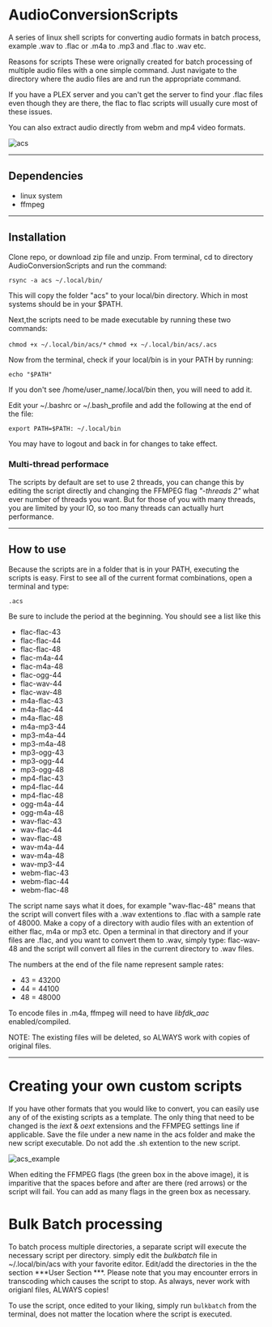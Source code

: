 # AudioConversionScripts
 A series of linux shell scripts for converting audio formats in batch process,
 example .wav to .flac   or .m4a to .mp3 and .flac to .wav etc.

Reasons for scripts
 These were orignally created for batch processing of multiple audio files with a one simple command. Just navigate to the directory where the audio files are and run the appropriate command.

 If you have a PLEX server and you can't get the server to find your .flac files even
 though they are there, the flac to flac scripts will usually cure most of these issues.
 
 You can also extract audio directly from webm and mp4 video formats.

![acs](https://user-images.githubusercontent.com/69424808/134647094-35839985-142f-4b45-b255-190c8b0b0fa9.gif)

----------------------

## Dependencies
 * linux system
 * ffmpeg

---------------------

## Installation
 Clone repo, or download zip file and unzip. From terminal, cd to directory
 AudioConversionScripts and run the command:

 `rsync -a acs ~/.local/bin/`

 This will copy the folder "acs" to your local/bin directory. Which in most systems
 should be in your $PATH. 

 Next,the scripts need to be made executable by running these two commands:

 `chmod +x ~/.local/bin/acs/*`
 `chmod +x ~/.local/bin/acs/.acs`

 Now from the terminal, check if your local/bin is in your PATH by running:

 `echo "$PATH"`

 If you don't see /home/user_name/.local/bin then, you will need to add it.
 
 Edit your ~/.bashrc or ~/.bash_profile and add the following at the end of the file:

 `export PATH=$PATH: ~/.local/bin`

 You may have to logout and back in for changes to take effect.

### Multi-thread performace
 The scripts by default are set to use 2 threads, you can change this by editing the script
 directly and changing the FFMPEG flag *"-threads 2"* what ever number of threads you want.
 But for those of you with many threads, you are limited by your IO, so too many threads can actually
 hurt performance.

---------------------

## How to use
 Because the scripts are in a folder that is in your PATH, executing the scripts is easy.
 First to see all of the current format combinations, open a terminal and type:

 `.acs` 

 Be sure to include the period at the beginning. You should see a list like this

 * flac-flac-43
 * flac-flac-44
 * flac-flac-48
 * flac-m4a-44
 * flac-m4a-48
 * flac-ogg-44
 * flac-wav-44
 * flac-wav-48
 * m4a-flac-43
 * m4a-flac-44
 * m4a-flac-48
 * m4a-mp3-44
 * mp3-m4a-44
 * mp3-m4a-48
 * mp3-ogg-43
 * mp3-ogg-44
 * mp3-ogg-48
 * mp4-flac-43
 * mp4-flac-44
 * mp4-flac-48
 * ogg-m4a-44
 * ogg-m4a-48
 * wav-flac-43
 * wav-flac-44
 * wav-flac-48
 * wav-m4a-44
 * wav-m4a-48
 * wav-mp3-44
 * webm-flac-43
 * webm-flac-44
 * webm-flac-48

 The script name says what it does, for example "wav-flac-48" means that the script
 will convert files with a .wav extentions to .flac with a sample rate of 48000.
 Make a copy of a directory with audio files with an extention of either flac, m4a or
 mp3 etc. Open a terminal in that directory and if your files are .flac, and you want to
 convert them to .wav, simply type: flac-wav-48 and the script will convert all files
 in the current directory to .wav files. 

 The numbers at the end of the file name represent sample rates:
 * 43 = 43200
 * 44 = 44100
 * 48 = 48000

 To encode files in .m4a, ffmpeg will need to have *libfdk_aac* enabled/compiled.

 NOTE: The existing files will be deleted, so ALWAYS work with copies of original files.

---------------------

# Creating your own custom scripts
 If you have other formats that you would like to convert, you can easily use any of
 of the existing scripts as a template. The only thing that need to be changed is
 the *iext* & *oext* extensions and the FFMPEG settings line if applicable. Save the file
 under a new name in the acs folder and make the new script executable. Do not add
 the .sh extention to the new script.

![acs_example](https://user-images.githubusercontent.com/69424808/134644593-0fbfa4fc-a6dd-44d2-9c5a-0ab96c602b16.png)

 When editing the FFMPEG flags (the green box in the above image), it is imparitive that
 the spaces before and after are there (red arrows) or the script will fail. You can add
 as many flags in the green box as necessary.

# Bulk Batch processing
 To batch process multiple directories, a separate script will execute the necessary script per directory.
 simply edit the *bulkbatch* file in ~/.local/bin/acs with your favorite editor. Edit/add the directories
 in the the section ***User Section ***. Please note that you may encounter errors in transcoding which causes
 the script to stop. As always, never work with origianl files, ALWAYS copies!

 To use the script, once edited to your liking, simply run `bulkbatch` from the terminal, does not matter the
 location where the script is executed.
